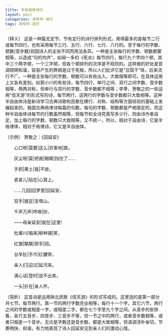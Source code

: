 ```yaml
---
title: 半自由体诗行
layout: post
categories: 诗写作-诗行
tags: 诗写作-诗行
---
```


〔释义〕 这是一种篇无定节、节有定行的诗行排列形式。用得最多的是每节二行或每节四行，也有采用每节三行、五行、六行、七行、八行的。至于每行的字数、顿数(音步数)则因诗人的主张不同而用法各异。一种是主张每行的字数、顿数都要相等，以造成“句的均齐”，如闻一多的《死水》每节四行，每行九个字四个顿，其中三个两字顿，一个三字顿，但各个顿排列的次序是不规则的。这样做的好处是音调铿锵和谐，容易产生的弊病是过于死板，所以人们批评它是“豆腐干”体，后来流行不广。一种是主张每行的字数、顿数可以有些出入，大致相等即可。在具体运用上又各有差别。如郭小川的有些诗，每节四行，单行之间、双行之间字数、音步数相等，两两对称，但单行与双行的字数、音步数都不相等；李季、贺敬之的一些运用“信天游”的形式写的诗，每节两行，这两行的字数与音步数都只大致相等。这种半自由体诗是新诗学习古典诗歌和民歌在建行、对称、结构等方面经验的基础上发展起来的。我国古典格律诗每篇的句数，每句的字数、顿数都是严格限定的，而这种半自由体诗每节的行数虽然相等，但每节和全诗究竟写多少行，则由诗作者自定，加上每行的字数、顿数只大致相等，又不统一，所以，相对于自由诗，它是半格律体，相对于格律诗，它又是半自由体。

〔示例〕 贺敬之：《回延安》

　　心口呀|莫要|这么|厉害地|跳，

　　灰尘呀|莫|把我|眼睛|挡住了……



　　手抓|黄土|我|不放，

　　紧紧儿|贴在|心窝上。



　　……几回回|梦里|回延安，

　　双手|搂定|宝塔山。



　　千声万声|呼唤|你，

　　——母亲延安|就在|这里!



　　杜甫川|唱来|柳林铺|笑，

　　红旗|飘飘|把手|招。



　　台羊肚|手巾|红腰带，

　　亲人们|迎过|延河来。



　　满心话|登时|说不出来，

　　一头|扑在|亲人怀。

〔简析〕 这首诗是运用陕北民歌《信天游》的形式写成的。这里选的是第一部分共七节。每节两行。第一节的两行字数完全相等，每行十一个字。其它六节，两行之间的字数或相差一字，或相差二字，都在七个字至九个字之间。从音步的安排看，各行五音步、四音步、三音步不等，但一节之中的两行，或者音步数相等，或者只相差一个音步。无论是字数还是音步数，都是大致相等，但语调淳朴亲切，节奏明快、和谐，有力地表现了诗人回延安见到亲人们的激动心情。 